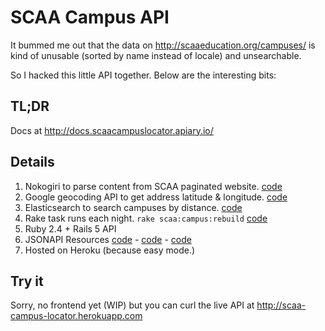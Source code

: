 # SCAA Campus API

It bummed me out that the data on http://scaaeducation.org/campuses/ is kind
of unusable (sorted by name instead of locale) and unsearchable.

So I hacked this little API together. Below are the interesting bits:

## TL;DR

Docs at http://docs.scaacampuslocator.apiary.io/

## Details

1. Nokogiri to parse content from SCAA paginated website.
  [code](lib/scaa/campus/parser.rb)
2. Google geocoding API to get address latitude & longitude.
  [code](lib/scaa/campus/geocoder.rb)
3. Elasticsearch to search campuses by distance.
  [code](lib/scaa/campus/indexer.rb)
4. Rake task runs each night. `rake scaa:campus:rebuild`
  [code](lib/tasks/scaa/campus.rake)
5. Ruby 2.4 + Rails 5 API
6. JSONAPI Resources
  [code](app/resources/api/v1/campus_resource.rb) -
  [code](app/resources/api/v1/campus_search_resource.rb) -
  [code](app/controllers/api/v1/campuses_controller.rb)
7. Hosted on Heroku (because easy mode.)

## Try it

Sorry, no frontend yet (WIP) but you can curl the
live API at http://scaa-campus-locator.herokuapp.com
